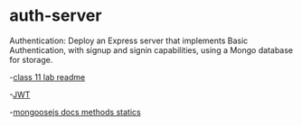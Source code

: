 # auth-server
Authentication: Deploy an Express server that implements Basic Authentication, with signup and signin capabilities, using a Mongo database for storage.

-[class 11 lab readme](https://github.com/codefellows/seattle-javascript-401d34/blob/master/class-11/lab/README.md)

-[JWT](https://jwt.io/introduction/)

-[mongoosejs docs methods statics](https://mongoosejs.com/docs/2.7.x/docs/methods-statics.html)
